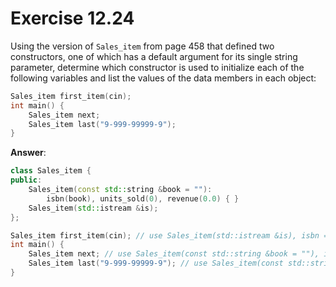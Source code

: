# Exercise 12.24

Using the version of `Sales_item` from page 458 that defined two constructors, one of which has a default argument for its single string parameter, determine which constructor is used to initialize each of the following variables and list the values of the data members in each object:

```cpp
Sales_item first_item(cin);
int main() {
    Sales_item next;
    Sales_item last("9-999-99999-9");
}
```

**Answer**:

```cpp
class Sales_item {
public:
    Sales_item(const std::string &book = ""):
        isbn(book), units_sold(0), revenue(0.0) { }
    Sales_item(std::istream &is);
};

Sales_item first_item(cin); // use Sales_item(std::istream &is), isbn = "", units_sold = 0, revenue = 0.0
int main() {
    Sales_item next; // use Sales_item(const std::string &book = ""), isbn = "", units_sold uninitialized, revenue uninitialized
    Sales_item last("9-999-99999-9"); // use Sales_item(const std::string &book = ""), isbn = "9-999-99999-9", units_sold = 0, revenue = 0.0
}
```